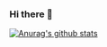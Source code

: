 ### Hi there 👋
[![Anurag's github stats](https://github-readme-stats.vercel.app/api?username=tianyudu)](https://github.com/anuraghazra/github-readme-stats)

<!--
**TianyuDu/tianyudu** is a ✨ _special_ ✨ repository because its `README.md` (this file) appears on your GitHub profile.

Here are some ideas to get you started:

- 🔭 I’m currently working on ...
- 🌱 I’m currently learning ...
- 👯 I’m looking to collaborate on ...
- 🤔 I’m looking for help with ...
- 💬 Ask me about ...
- 📫 How to reach me: ...
- 😄 Pronouns: ...
- ⚡ Fun fact: ...
-->
